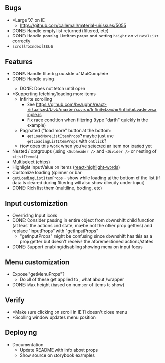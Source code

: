 ##  Bugs
  - *Large 'X' on IE
    - https://github.com/callemall/material-ui/issues/5055
  - DONE: Handle empty list returned (filtered, etc)
  - DONE: Handle passing ListItem props and setting `height` on `VirutalList` correctly
  - `scrollToIndex` issue

## Features
  - DONE: Handle filtering outside of MuiComplete
  - DONE: Handle using <Fetch />
    - DONE: Does not fetch until open
  - *Supporting fetching/loading more items
      - Infinite scrolling
        - See https://github.com/bvaughn/react-virtualized/blob/master/source/InfiniteLoader/InfiniteLoader.example.js
        - Fix race condition when filtering (type "darth" quickly in the example)
      - Paginated ("load more" button at the bottom)
        - `getLoadMoreListItemProps`? maybe just use `getLoadingListItemProps` with `onClick`?
      - How does this work when you've selected an item not loaded yet
  - Nested / optgroups (using `<Subheader />` and `<Divider />` or nesting of `<ListItem>`s)
  - Multiselect (chips)
  - Highlight inputValue on items ([react-highlight-words](https://github.com/bvaughn/react-highlight-words))
  - Customize loading (spinner or bar)
  - `getLoadingListItemProps` - show while loading at the bottom of the list (if data is cleared during filtering will also show directly under input)
  - DONE: Rich list them (multiline, bolding, etc)

## Input customization
  - Overriding Input icons
  - DONE: Consider passing in entire object from downshift child function (at least the actions and state, maybe not the other prop getters) and replace "inputProps" with "getInputProps"
    - "getInputProps" might be confusing since downshift has this as a prop getter but doesn't receive the aforementioned actions/states
  - DONE: Support enabling/disabling showing menu on input focus

##  Menu customization
  - Expose "getMenuProps"?
    - Do all of these get applied to <VirtualList>, what about <Paper>/wrapper
  - DONE: Max height (based on number of items to show)

## Verify
  - *Make sure clicking on scroll in IE 11 doesn't close menu
  - *Scolling window updates menu position

## Deploying
  - Documentation
    - Update README with info about props
    - Show source on storybook examples
